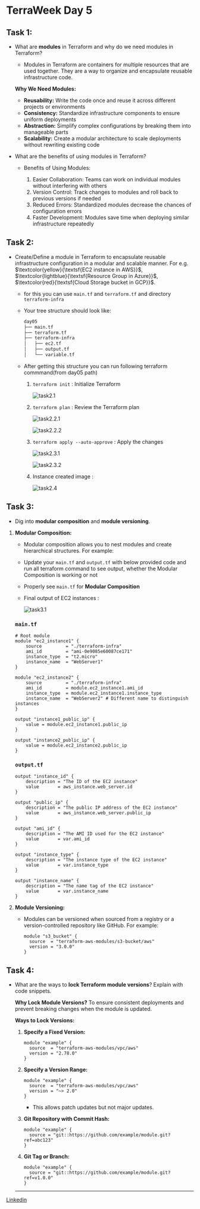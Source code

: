 # TerraWeek Day 5

## Task 1: 

- What are **modules** in Terraform and why do we need modules in Terraform?

    - Modules in Terraform are containers for multiple resources that are used together. They are a way to organize and encapsulate reusable infrastructure code.

    **Why We Need Modules:**

    * **Reusability:** Write the code once and reuse it across different projects or environments
    * **Consistency:** Standardize infrastructure components to ensure uniform deployments
    * **Abstraction:** Simplify complex configurations by breaking them into manageable parts
    * **Scalability:** Create a modular architecture to scale deployments without rewriting existing code

- What are the benefits of using modules in Terraform?

    - Benefits of Using Modules:

        1. Easier Collaboration: Teams can work on individual modules without interfering with others
        2. Version Control: Track changes to modules and roll back to previous versions if needed
        3. Reduced Errors: Standardized modules decrease the chances of configuration errors
        4. Faster Development: Modules save time when deploying similar infrastructure repeatedly

## Task 2: 
- Create/Define a module in Terraform to encapsulate reusable infrastructure configuration in a modular and scalable manner. For e.g. $\textcolor{yellow}{\textsf{EC2 instance in AWS}}$, $\textcolor{lightblue}{\textsf{Resource Group in Azure}}$, $\textcolor{red}{\textsf{Cloud Storage bucket in GCP}}$.

    - for this you can use `main.tf` and `terraform.tf` and directory `terraform-infra`

    - Your tree structure should look like: 
    
        ```bash
        day05
        ├── main.tf
        ├── terraform.tf
        ├── terraform-infra
        │   ├── ec2.tf
        │   ├── output.tf
        │   └── variable.tf
        ```

    - After getting this structure you can run following terraform commmand(from day05 path)

        1. `terraform init` : Initialize Terraform

            ![task2.1](images/task2.1.png)

        2. `terraform plan` : Review the Terraform plan

            ![task2.2.1](images/task2.2.1.png)

            ![task2.2.2](images/task2.2.2.png)

        3. `terraform apply --auto-approve` : Apply the changes

            ![task2.3.1](images/task2.3.1.png)

            ![task2.3.2](images/task2.3.2.png)

        4. Instance created image : 

            ![task2.4](images/task2.4.png)


## Task 3: 
- Dig into **modular composition** and **module versioning**.

1. **Modular Composition:**
    - Modular composition allows you to nest modules and create hierarchical structures. For example:

    - Update your `main.tf` and `output.tf` with below provided code and run all terraform command to see output, whether the Modular Composition is working or not 

    - Properly see `main.tf` for **Modular Composition**

    - Final output of EC2 instances : 

        ![task3.1](images/task3.1.png)


    ### `main.tf`

    ```hcl
    # Root module
    module "ec2_instance1" {
        source         = "./terraform-infra"
        ami_id         = "ami-0e9085e60087ce171"
        instance_type  = "t2.micro"
        instance_name  = "WebServer1"
    }

    module "ec2_instance2" {
        source         = "./terraform-infra"
        ami_id         = module.ec2_instance1.ami_id
        instance_type  = module.ec2_instance1.instance_type
        instance_name  = "WebServer2" # Different name to distinguish instances
    }

    output "instance1_public_ip" {
        value = module.ec2_instance1.public_ip
    }

    output "instance2_public_ip" {
        value = module.ec2_instance2.public_ip
    }
    ```

    ### `output.tf`

    ```hcl
    output "instance_id" {
        description = "The ID of the EC2 instance"
        value       = aws_instance.web_server.id
    }

    output "public_ip" {
        description = "The public IP address of the EC2 instance"
        value       = aws_instance.web_server.public_ip
    }

    output "ami_id" {
        description = "The AMI ID used for the EC2 instance"
        value       = var.ami_id
    }

    output "instance_type" {
        description = "The instance type of the EC2 instance"
        value       = var.instance_type
    }

    output "instance_name" {
        description = "The name tag of the EC2 instance"
        value       = var.instance_name
    }
    ``` 


2. **Module Versioning:**

   - Modules can be versioned when sourced from a registry or a version-controlled repository like GitHub. For example:
     ```hcl
     module "s3_bucket" {
       source  = "terraform-aws-modules/s3-bucket/aws"
       version = "3.0.0"
     }
     ```



## Task 4: 
- What are the ways to **lock Terraform module versions**? Explain with code snippets.

    **Why Lock Module Versions?**
    To ensure consistent deployments and prevent breaking changes when the module is updated.

    **Ways to Lock Versions:**
    1. **Specify a Fixed Version:**
       ```hcl
       module "example" {
         source  = "terraform-aws-modules/vpc/aws"
         version = "2.78.0"
       }
       ```

    2. **Specify a Version Range:**
       ```hcl
       module "example" {
         source  = "terraform-aws-modules/vpc/aws"
         version = "~> 2.0"
       }
       ```
       - This allows patch updates but not major updates.

    3. **Git Repository with Commit Hash:**
       ```hcl
       module "example" {
         source = "git::https://github.com/example/module.git?ref=abc123"
       }
       ```

    4. **Git Tag or Branch:**
       ```hcl
       module "example" {
         source = "git::https://github.com/example/module.git?ref=v1.0.0"
       }
       ```

    ---


[Linkedin](https://www.linkedin.com/in/amitabh-devops/)



